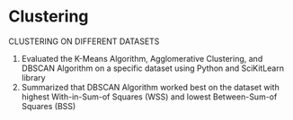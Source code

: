 # Clustering
CLUSTERING ON DIFFERENT DATASETS

1. Evaluated the K-Means Algorithm, Agglomerative Clustering, and DBSCAN Algorithm on a specific dataset using Python
and SciKitLearn library 
2. Summarized that DBSCAN Algorithm worked best on the dataset with highest With-in-Sum-of Squares (WSS) and lowest
Between-Sum-of Squares (BSS)
